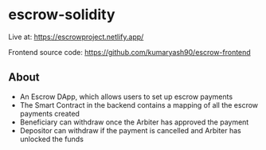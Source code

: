 # escrow-solidity

Live at: https://escrowproject.netlify.app/

Frontend source code: https://github.com/kumaryash90/escrow-frontend

## About
- An Escrow DApp, which allows users to set up escrow payments
- The Smart Contract in the backend contains a mapping of all the escrow payments created
- Beneficiary can withdraw once the Arbiter has approved the payment
- Depositor can withdraw if the payment is cancelled and Arbiter has unlocked the funds

